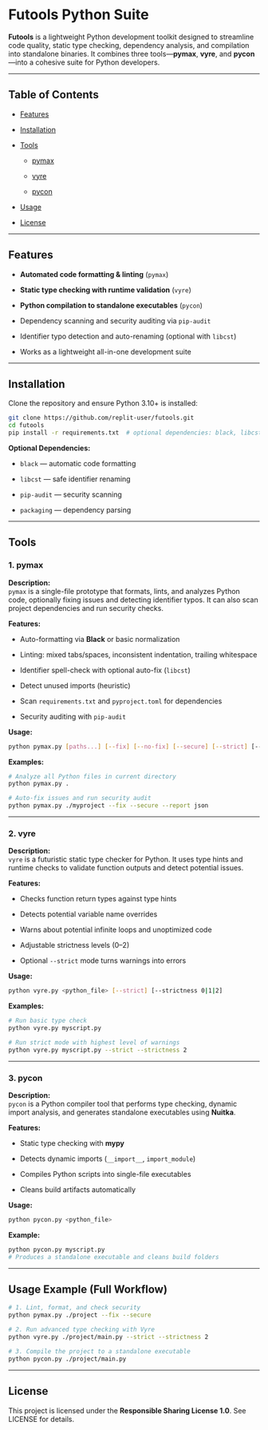# Futools Python Suite

**Futools** is a lightweight Python development toolkit designed to streamline code quality, static type checking, dependency analysis, and compilation into standalone binaries. It combines three tools—**pymax**, **vyre**, and **pycon**—into a cohesive suite for Python developers.

---

## Table of Contents

-   [Features](#features)
    
-   [Installation](#installation)
    
-   [Tools](#tools)
    
    -   [pymax](#pymax)
        
    -   [vyre](#vyre)
        
    -   [pycon](#pycon)
        
-   [Usage](#usage)
    
-   [License](#license)
    

---

## Features

-   **Automated code formatting & linting** (`pymax`)
    
-   **Static type checking with runtime validation** (`vyre`)
    
-   **Python compilation to standalone executables** (`pycon`)
    
-   Dependency scanning and security auditing via `pip-audit`
    
-   Identifier typo detection and auto-renaming (optional with `libcst`)
    
-   Works as a lightweight all-in-one development suite
    

---

## Installation

Clone the repository and ensure Python 3.10+ is installed:

```bash
git clone https://github.com/replit-user/futools.git
cd futools
pip install -r requirements.txt  # optional dependencies: black, libcst, pip-audit, packaging
```

**Optional Dependencies:**

-   `black` — automatic code formatting
    
-   `libcst` — safe identifier renaming
    
-   `pip-audit` — security scanning
    
-   `packaging` — dependency parsing
    

---

## Tools

### 1\. pymax

**Description:**  
`pymax` is a single-file prototype that formats, lints, and analyzes Python code, optionally fixing issues and detecting identifier typos. It can also scan project dependencies and run security checks.

**Features:**

-   Auto-formatting via **Black** or basic normalization
    
-   Linting: mixed tabs/spaces, inconsistent indentation, trailing whitespace
    
-   Identifier spell-check with optional auto-fix (`libcst`)
    
-   Detect unused imports (heuristic)
    
-   Scan `requirements.txt` and `pyproject.toml` for dependencies
    
-   Security auditing with `pip-audit`
    

**Usage:**

```bash
python pymax.py [paths...] [--fix] [--no-fix] [--secure] [--strict] [--report json]
```

**Examples:**

```bash
# Analyze all Python files in current directory
python pymax.py .

# Auto-fix issues and run security audit
python pymax.py ./myproject --fix --secure --report json
```

---

### 2\. vyre

**Description:**  
`vyre` is a futuristic static type checker for Python. It uses type hints and runtime checks to validate function outputs and detect potential issues.

**Features:**

-   Checks function return types against type hints
    
-   Detects potential variable name overrides
    
-   Warns about potential infinite loops and unoptimized code
    
-   Adjustable strictness levels (0–2)
    
-   Optional `--strict` mode turns warnings into errors
    

**Usage:**

```bash
python vyre.py <python_file> [--strict] [--strictness 0|1|2]
```

**Examples:**

```bash
# Run basic type check
python vyre.py myscript.py

# Run strict mode with highest level of warnings
python vyre.py myscript.py --strict --strictness 2
```

---

### 3\. pycon

**Description:**  
`pycon` is a Python compiler tool that performs type checking, dynamic import analysis, and generates standalone executables using **Nuitka**.

**Features:**

-   Static type checking with **mypy**
    
-   Detects dynamic imports (`__import__`, `import_module`)
    
-   Compiles Python scripts into single-file executables
    
-   Cleans build artifacts automatically
    

**Usage:**

```bash
python pycon.py <python_file>
```

**Example:**

```bash
python pycon.py myscript.py
# Produces a standalone executable and cleans build folders
```

---

## Usage Example (Full Workflow)

```bash
# 1. Lint, format, and check security
python pymax.py ./project --fix --secure

# 2. Run advanced type checking with Vyre
python vyre.py ./project/main.py --strict --strictness 2

# 3. Compile the project to a standalone executable
python pycon.py ./project/main.py
```

---

## License

This project is licensed under the **Responsible Sharing License 1.0**. See LICENSE for details.
